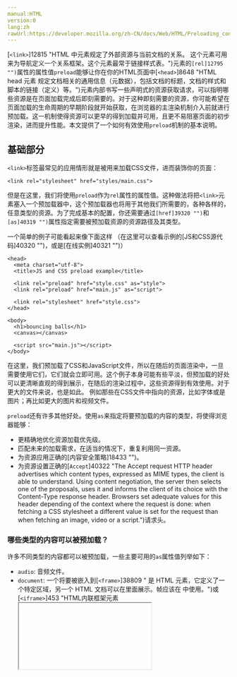 ```yaml
---
manual:HTML
version:0
lang:zh
rawUrl:https://developer.mozilla.org/zh-CN/docs/Web/HTML/Preloading_content
---
```






[`<link>`]12815 "HTML 中<link>元素规定了外部资源与当前文档的关系。 这个元素可用来为导航定义一个关系框架。这个元素最常于链接样式表。")元素的`[rel]12795 "")`属性的属性值`preload`能够让你在你的HTML页面中[`<head>`]8648 "HTML head 元素 规定文档相关的通用信息（元数据），包括文档的标题，文档的样式和脚本的链接（定义）等。")元素内部书写一些声明式的资源获取请求，可以指明哪些资源是在页面加载完成后即刻需要的。对于这种即刻需要的资源，你可能希望在页面加载的生命周期的早期阶段就开始获取，在浏览器的主渲染机制介入前就进行预加载。这一机制使得资源可以更早的得到加载并可用，且更不易阻塞页面的初步渲染，进而提升性能。本文提供了一个如何有效使用`preload`机制的基本说明。


## 基础部分<a name="基础部分"></a>


`<link>`标签最常见的应用情形就是被用来加载CSS文件，进而装饰你的页面：


```
<link rel="stylesheet" href="styles/main.css">
```


但是在这里，我们将使用`preload`作为`rel`属性的属性值。这种做法将把`<link>`元素塞入一个预加载器中，这个预加载器也将用于其他我们所需要的，各种各样的，任意类型的资源。为了完成基本的配置，你还需要通过`[href]39320 "")`和`[as]40319 "")`属性指定需要被预加载资源的资源路径及其类型。



一个简单的例子可能看起来像下面这样 （在这里可以查看示例的[JS和CSS源代码]40320 "")，或是[在线实例]40321 "")）


```
<head>
  <meta charset="utf-8">
  <title>JS and CSS preload example</title>

  <link rel="preload" href="style.css" as="style">
  <link rel="preload" href="main.js" as="script">

  <link rel="stylesheet" href="style.css">
</head>

<body>
  <h1>bouncing balls</h1>
  <canvas></canvas>

  <script src="main.js"></script>
</body>
```


在这里，我们预加载了CSS和JavaScript文件，所以在随后的页面渲染中，一旦需要使用它们，它们就会立即可用。这个例子本身可能有些平淡，但预加载的好处可以更清晰直观的得到展示，在随后的渲染过程中，这些资源得到有效使用。对于更大的文件来说，也是如此。 例如那些在CSS文件中指向的资源，比如字体或是图片；再比如更大的图片和视频文件。



`preload`还有许多其他好处。使用`as`来指定将要预加载的内容的类型，将使得浏览器能够：


* 更精确地优化资源加载优先级。
* 匹配未来的加载需求，在适当的情况下，重复利用同一资源。
* 为资源应用正确的[内容安全策略]18433 "")。
* 为资源设置正确的[`Accept`]40322 "The Accept request HTTP header advertises which content types, expressed as MIME types, the client is able to understand. Using content negotiation, the server then selects one of the proposals, uses it and informs the client of its choice with the Content-Type response header. Browsers set adequate values for this header depending of the context where the request is done: when fetching a CSS stylesheet a different value is set for the request than when fetching an image, video or a script.")请求头。

### 哪些类型的内容可以被预加载？<a name="哪些类型的内容可以被预加载？"></a>


许多不同类型的内容都可以被预加载，一些主要可用的`as`属性值列举如下：


* `audio`: 音频文件。
* `document`: 一个将要被嵌入到[`<frame>`]38809 "<frame> 是 HTML 元素，它定义了一个特定区域，另一个 HTML 文档可以在里面展示。帧应该在 <frameset> 中使用。")或[`<iframe>`]453 "HTML内联框架元素 <iframe> 表示嵌套的浏览上下文，有效地将另一个HTML页面嵌入到当前页面中。在HTML 4.01中，文档可能包含头部和正文，或头部和框架集，但不能包含正文和框架集。但是，<iframe>可以在正常的文档主体中使用。每个浏览上下文都有自己的会话历史记录和活动文档。包含嵌入内容的浏览上下文称为父浏览上下文。顶级浏览上下文（没有父级）通常是浏览器窗口。")内部的HTML文档。
* `embed`: 一个将要被嵌入到[`<embed>`]8644 "HTML <embed> 元素将外部内容嵌入文档中的指定位置。此内容由外部应用程序或其他交互式内容源（如浏览器插件）提供。")元素内部的资源。
* `fetch`: 那些将要通过fetch和XHR请求来获取的资源，比如一个ArrayBuffer或JSON文件。
* `font`: 字体文件。
* `image`: 图片文件。
* `object`: 一个将会被嵌入到[`<embed>`]8644 "HTML <embed> 元素将外部内容嵌入文档中的指定位置。此内容由外部应用程序或其他交互式内容源（如浏览器插件）提供。")元素内的文件。
* `script`: JavaScript文件。
* `style`: 样式表。
* `track`: WebVTT文件。
* `worker`: 一个JavaScript的web worker或shared worker。
* `video`: 视频文件。


**注意**: 你可以通过进一步阅读[link element extensions]40323 "")来了解关于这些属性值以及其他在Preload方案中预期将采纳的特性的细节。同样需要注意的是，关于`as`属性的有效值得完整列表是由Fetch方案来制定的，可以查看[request destinations]40324 "")来进行了解。



## 包含一个MIME类型<a name="包含一个MIME类型"></a>


`<link>`元素可以接受一个`[type]40325 "")`属性。这一属性可以包含该元素所指向资源的MIME类型。在浏览器进行预加载的时候，这个属性值将会非常有用——浏览器将使用`type`属性来判断它是否支持这一资源，如果浏览器支持这一类型资源的预加载，下载将会开始，否则便对其加以忽略。



你可以在我们的视频示例中看到一个与此有关的示例（查看[完整源码]40326 "")，也可以查看[在线示例]40327 "")）:


```
<head>
  <meta charset="utf-8">
  <title>Video preload example</title>

  <link rel="preload" href="sintel-short.mp4" as="video" type="video/mp4">
</head>
<body>
  <video controls>
    <source src="sintel-short.mp4" type="video/mp4">
    <source src="sintel-short.webm" type="video/webm">
    <p>Your browser doesn't support HTML5 video. Here is a <a href="sintel-short.mp4">link to the video</a> instead.</p>
  </video>
</body>
```


在这个实例中，支持MP4格式的浏览器将仅预加载并使用MP4资源，以使得视频播放器的表现尽可能的流畅，或者说，为用户提供更好的响应。而不支持MP4格式的浏览器仍然能够加载视频的WebM版本，但无法体验到与加载带来的良好体验。这个例子展示了预加载机制如何与渐进式增强的哲学进行有机的结合。


## 跨域获取<a name="跨域获取"></a>


如果你已经有了一个可以正确工作的[CORS]4318 "")设置，那么你也可以同样成功的预加载那些跨域资源，只需要你在`<link>`元素中设置好`[crossorigin]40328 "")`属性即可。



一个有趣的情况是，如果你需要获取的是字体文件，那么即是是非跨域的情况下，也需要应用这一属性。因为各种各样的原因，这些这些获取请求必须使用以匿名模式使用CORS（如果你对其中的细节感兴趣，可以查看[Font fetching requirements]40329 "")一文）。



我们将以这个情况作为一个示例——首先是由于字体文件的加载是预加载方面一个好的用例，其次，这也比真正的配置一个跨域请求的例子要简单许多。你可以查看[在Github上的示例源代码]40330 "")（也可以查看[在线示例]40331 "")）：


```
<head>
  <meta charset="utf-8">
  <title>Web font example</title>

  <link rel="preload" href="fonts/cicle_fina-webfont.eot" as="font" type="application/vnd.ms-fontobject" crossorigin="anonymous">
  <link rel="preload" href="fonts/cicle_fina-webfont.woff2" as="font" type="font/woff2" crossorigin="anonymous">
  <link rel="preload" href="fonts/cicle_fina-webfont.woff" as="font" type="font/woff" crossorigin="anonymous">
  <link rel="preload" href="fonts/cicle_fina-webfont.ttf" as="font" type="font/ttf" crossorigin="anonymous">
  <link rel="preload" href="fonts/cicle_fina-webfont.svg" as="font" type="image/svg+xml" crossorigin="anonymous">

  <link rel="preload" href="fonts/zantroke-webfont.eot" as="font" type="application/vnd.ms-fontobject" crossorigin="anonymous">
  <link rel="preload" href="fonts/zantroke-webfont.woff2" as="font" type="font/woff2" crossorigin="anonymous">
  <link rel="preload" href="fonts/zantroke-webfont.woff" as="font" type="font/woff" crossorigin="anonymous">
  <link rel="preload" href="fonts/zantroke-webfont.ttf" as="font" type="font/ttf" crossorigin="anonymous">
  <link rel="preload" href="fonts/zantroke-webfont.svg" as="font" type="image/svg+xml" crossorigin="anonymous">

  <link href="style.css" rel="stylesheet" type="text/css">
</head>
<body>
  ...
</body>
```


你可以看到，在这里，我们不仅通过配置`type`属性提供了一个MIME类型的暗示，我们也提供了一个`crossorigin`属性来处理CORS问题。


## 包含媒体<a name="包含媒体"></a>


`<link>`元素有一个很棒的特性是它们能够接受一个`[media]40332 "")`属性。它们可以接受[媒体类型]30562 "")或有效的[媒体查询]30559 "")作为属性值，这将令你能够使用响应式的预加载！



让我们来看一个简单的示例（可以查看[Github上的源代码]40333 "")或[在线示例]40334 "")）：


```
<head>
  <meta charset="utf-8">
  <title>Responsive preload example</title>

  <link rel="preload" href="bg-image-narrow.png" as="image" media="(max-width: 600px)">
  <link rel="preload" href="bg-image-wide.png" as="image" media="(min-width: 601px)">

  <link rel="stylesheet" href="main.css">
</head>
<body>
  <header>
    <h1>My site</h1>
  </header>

  <script>
    var mediaQueryList = window.matchMedia("(max-width: 600px)");
    var header = document.querySelector('header');

    if(mediaQueryList.matches) {
      header.style.backgroundImage = 'url(bg-image-narrow.png)';
    } else {
      header.style.backgroundImage = 'url(bg-image-wide.png)';
    }
  </script>
</body>
```


你可以看到我们在`<link>`元素中包含了一个`media`属性，因此，当用户在使用较窄屏幕的设备时，较窄的图片将会被预加载，而在较宽的设备上，较宽的图片将被预加载。然后我们仍需要在header元素上附加合适的图片——通过[`Window.matchMedia`]14808 "返回一个新的MediaQueryList 对象，表示指定的媒体查询字符串解析后的结果。")/[`MediaQueryList`]2886 "一个MediaQueryList对象在一个document上维持着一系列的媒体查询，并负责处理当媒体查询在其document上发生变化时向监听器进行通知的发送。")来加以实现（可以查看[Testing media queries]34561 "")一文来了解更多信息）。



这一特性将使另一种情况成为可能——字体在随着页面渲染完成的时候即可使用，减少了FOUT (无样式字体闪烁，flash of unstyled text)问题。



值得注意的是，这一特特性并不仅限于图片，或其他有着同样类型的文件，还有更多想象空间。比如，你可以在用户仅有较窄的屏幕，CPU和带宽资源较为有限的情况下预加载并展示一个简单的SVG图表，而在用户资源较为充裕的时候再去加载一系列复杂的JavaScript文件以显示一个有交互功能的3D模型。


## 脚本化与预加载<a name="脚本化与预加载"></a>


另一项很棒的关于预加载的事情是，如果需要，你可以完全以脚本化的方式来执行这些预加载操作。例如，我们在这里创建一个[`HTMLLinkElement`]2768 "The HTMLLinkElement interface represents reference information for external resources and the relationship of those resources to a document and vice-versa. This object inherits all of the properties and methods of the HTMLElement interface.")实例，然后将他们附加到DOM上：


```
var preloadLink = document.createElement("link");
preloadLink.href = "myscript.js";
preloadLink.rel = "preload";
preloadLink.as = "script";
document.head.appendChild(preloadLink);

```


这意味着浏览器将预加载这个JavaScript文件，但并不实际执行它。



如果要对其加以执行，在需要的时候，你可以执行：


```
var preloadedScript = document.createElement("script");
preloadedScript.src = "myscript.js";
document.body.appendChild(preloadedScript);

```


当你需要预加载一个脚本，但需要推迟到需要的时候才令其执行时，这种方式会特别有用。


## 其他资源预加载机制<a name="其他资源预加载机制"></a>


还存在一些其他预加载机制，但没有哪个会比`<link rel="preload">`在大多数情况下更符合你的需要和预期：


* `<link rel="prefetch">`已经被许多浏览器支持了相当长的时间，但它是意图预获取一些资源，以备下一个导航/页面使用（比如，当你去到下一个页面时）。这很好，但对当前的页面并没有什么助益。此外，浏览器会给使用`prefetch`的资源一个相对较低的优先级——与使用`preload`的资源相比。毕竟，当前的页面比下一个页面相对更加重要。查看[Link prefetching FAQ]40335 "")可以了解更多细节。
* `<link rel="subresource">`被Chrome支持了有一段时间，并且已经有些搔到预加载当前导航/页面（所含有的资源）的痒处了。但它有一个问题——没有办法处理所获取内容的优先级（`as`也并不存在），所以最终，这些资源会以一个相当低的优先级被加载，这使得它能提供的帮助相当有限。
* 除以上这些意外，还有大量的基于脚本的资源加载器。但这些加载器对于浏览器的加载优先级队列完全束手无策，这也使得他们不得不屈服于同样的性能问题。

## 相关规范／草案<a name="Specifications"></a>

Specification | Status | Comment 
 ---  |  ---  |  ---  | 
[Preload<br></br><small>preload</small>]40336 "") | Candidate Recommendation | Further details of`preload`. 
[HTML Living Standard<br></br><small>&lt;link&gt;</small>]12804 "") | Living Standard | Basic definition of`preload`. 


## 浏览器兼容性<a name="浏览器兼容性"></a>


**[We&#39;re converting our compatibility data into a machine-readable JSON format]3344 "")**. This compatibility table still uses the old format, because we haven&#39;t yet converted the data it contains.**[Find out how you can help!]3392 "")**


* 
* 

Feature | Chrome | Firefox (Gecko) | Internet Explorer | Opera | Safari 
Basic support | 50.0 | [56]12720 "Released on 2017-10-03.")(56)<sup>[1]</sup> | 未实现 | 47 | 11 






[1] Firefox支持对于如下内容的预加载（`[as]40319 "")`属性的有效值）——`script`，`style`，`image`，`video`，`audio`，`track`，`font`， 以及`fetch`。关于所支持的字体类型的预加载被定义在[fonts media type list]40337 "")中（注意，`font/collection`不被支持）。同样需要注意的是，当前的Firefox仅支持可缓存资源的预加载。


## 其他参考<a name="其他参考"></a>

* [Preload: What Is It Good For?]40338 "")by Yoav Weiss



